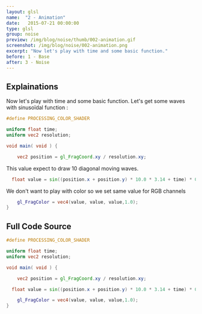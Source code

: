 ```yaml
---
layout: glsl
name:  "2 - Animation"
date:   2015-07-21 00:00:00
type: glsl
group: noise
preview: /img/blog/noise/thumb/002-animation.gif
screenshot: /img/blog/noise/002-animation.png
excerpt: "Now let's play with time and some basic function."
before: 1 - Base
after: 3 - Noise
---
```

## Explainations

Now let's play with time and some basic function.
Let's get some waves with sinusoïdal function :


``` glsl
#define PROCESSING_COLOR_SHADER

uniform float time;
uniform vec2 resolution;

void main( void ) {

	vec2 position = gl_FragCoord.xy / resolution.xy;

```

This value expect to draw 10 diagonal moving waves.

``` glsl
  float value = sin((position.x + position.y) * 10.0 * 3.14 + time) * 0.5 + 0.5;

```

We don't want to play with color so we set same value for RGB channels

``` glsl
	gl_FragColor = vec4(value, value, value,1.0);
}
```


## Full Code Source

``` glsl
#define PROCESSING_COLOR_SHADER

uniform float time;
uniform vec2 resolution;

void main( void ) {

	vec2 position = gl_FragCoord.xy / resolution.xy;

  float value = sin((position.x + position.y) * 10.0 * 3.14 + time) * 0.5 + 0.5;

	gl_FragColor = vec4(value, value, value,1.0);
}
```